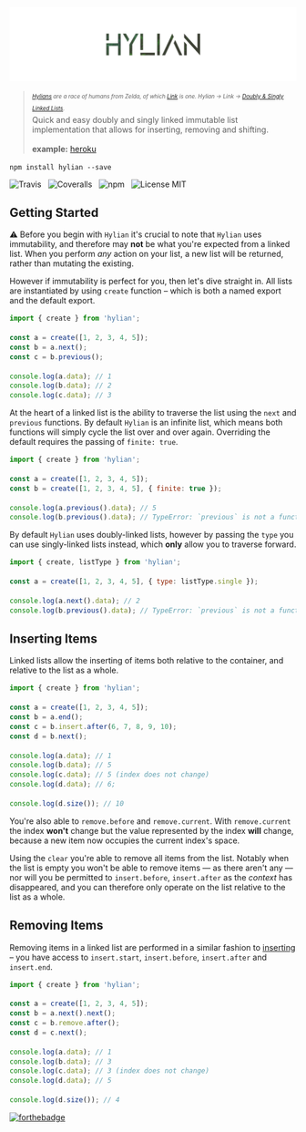 ![Hylian](media/logo.png)

> <sub><sup>*[Hylians](https://zeldawiki.org/Hylian) are a race of humans from Zelda, of which [Link](https://en.wikipedia.org/wiki/Link_(The_Legend_of_Zelda)) is one. Hylian → Link → [Doubly &amp; Singly Linked Lists](https://en.wikipedia.org/wiki/Linked_list).*</sup></sub><br />
> Quick and easy doubly and singly linked immutable list implementation that allows for inserting, removing and shifting.<br /><br />
> **example:** [heroku](https://hylian.herokuapp.com/)

`npm install hylian --save`

![Travis](http://img.shields.io/travis/Wildhoney/Hylian.svg?style=flat-square)
&nbsp;
![Coveralls](https://img.shields.io/coveralls/Wildhoney/Hylian.svg?style=flat-square)
&nbsp;
![npm](http://img.shields.io/npm/v/hylian.svg?style=flat-square)
&nbsp;
![License MIT](https://img.shields.io/badge/license-gpl3-lightgrey.svg?style=flat-square)

## Getting Started

:warning: Before you begin with `Hylian` it's crucial to note that `Hylian` uses immutability, and therefore may **not** be what you're expected from a linked list. When you perform *any* action on your list, a new list will be returned, rather than mutating the existing.

However if immutability is perfect for you, then let's dive straight in. All lists are instantiated by using `create` function &ndash; which is both a named export and the default export.

```javascript
import { create } from 'hylian';

const a = create([1, 2, 3, 4, 5]);
const b = a.next();
const c = b.previous();

console.log(a.data); // 1
console.log(b.data); // 2
console.log(c.data); // 3
```

At the heart of a linked list is the ability to traverse the list using the `next` and `previous` functions. By default `Hylian` is an infinite list, which means both functions will simply cycle the list over and over again. Overriding the default requires the passing of `finite: true`.

```javascript
import { create } from 'hylian';

const a = create([1, 2, 3, 4, 5]);
const b = create([1, 2, 3, 4, 5], { finite: true });

console.log(a.previous().data); // 5
console.log(b.previous().data); // TypeError: `previous` is not a function.
```

By default `Hylian` uses doubly-linked lists, however by passing the `type` you can use singly-linked lists instead, which **only** allow you to traverse forward.

```javascript
import { create, listType } from 'hylian';

const a = create([1, 2, 3, 4, 5], { type: listType.single });

console.log(a.next().data); // 2
console.log(b.previous().data); // TypeError: `previous` is not a function.
```

## Inserting Items

Linked lists allow the inserting of items both relative to the container, and relative to the list as a whole.

```javascript
import { create } from 'hylian';

const a = create([1, 2, 3, 4, 5]);
const b = a.end();
const c = b.insert.after(6, 7, 8, 9, 10);
const d = b.next();

console.log(a.data); // 1
console.log(b.data); // 5 
console.log(c.data); // 5 (index does not change)
console.log(d.data); // 6;

console.log(d.size()); // 10
```

You're also able to `remove.before` and `remove.current`. With `remove.current` the index **won't** change but the value represented by the index **will** change, because a new item now occupies the current index's space.

Using the `clear` you're able to remove all items from the list. Notably when the list is empty you won't be able to remove items &mdash; as there aren't any &mdash; nor will you be permitted to `insert.before`, `insert.after` as the *context* has disappeared, and you can therefore only operate on the list relative to the list as a whole.

## Removing Items

Removing items in a linked list are performed in a similar fashion to [inserting](#inserting-items) &ndash; you have access to `insert.start`, `insert.before`, `insert.after` and `insert.end`.

```javascript
import { create } from 'hylian';

const a = create([1, 2, 3, 4, 5]);
const b = a.next().next();
const c = b.remove.after();
const d = c.next();

console.log(a.data); // 1
console.log(b.data); // 3
console.log(c.data); // 3 (index does not change)
console.log(d.data); // 5

console.log(d.size()); // 4
```

[![forthebadge](http://forthebadge.com/images/badges/built-with-love.svg)](http://forthebadge.com)
